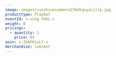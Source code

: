 ```yaml
---
image: images/sunshinesummere23bdkquyaijilp.jpg
producttype: Playmat
eventId: c-vLkg_Y6KL-c
weight: 0
pricings:
  - quantity: 1
    price: 65
asin: s-IbAFKjwLY-s
merchandise: comiket
---
```


